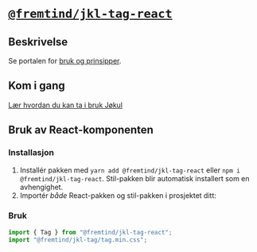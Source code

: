 # [`@fremtind/jkl-tag-react`](https://jokul.fremtind.no/komponenter/tag)

## Beskrivelse

Se portalen for [bruk og prinsipper](https://jokul.fremtind.no/komponenter/tag).

## Kom i gang

[Lær hvordan du kan ta i bruk Jøkul](https://jokul.fremtind.no/developer/getting-started/)

## Bruk av React-komponenten

### Installasjon

1. Installér pakken med `yarn add @fremtind/jkl-tag-react` eller `npm i @fremtind/jkl-tag-react`. Stil-pakken blir automatisk installert som en avhengighet.
2. Importér _både_ React-pakken og stil-pakken i prosjektet ditt:

### Bruk

```js
import { Tag } from "@fremtind/jkl-tag-react";
import "@fremtind/jkl-tag/tag.min.css";
```
